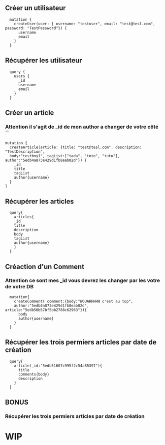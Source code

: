 ## Créer un utilisateur
```
  mutation {
    createUser(user: { username: "testuser", email: "test@tesl.com", password: "TestPassword"}) {
      username
      email
    }
  }
```

## Récupérer les utilisateur
```
  query {
    users {
      _id
      username
      email
    }
  }
```
## Créer un article 
### Attention il s'agit de _id de mon author a changer de votre côté ``
  ```
  mutation {
    createArticle(article: {title: "test@tesl.com", description: "TestDescription", 
    body:"testboy1", tagList:["tada", "toto", "tutu"], author:"5edb4a873e429d1fb8eab02d"}) {
      _id
      title
      tagList
      author{username}
    }
  }
```


## Récupérer les articles
```
  query{
    articles{
    _id
    title
    description
    body
    tagList
    author{username}
    }
  }
```


## Créaction d'un Comment
### Attention ce sont mes _id vous devrez les changer par les votre de votre DB
```
  mutation{
    createComment( comment:{body:"WOUAHHHHH c'est au top",
    author:"5edb4a873e429d1fb8eab02d", article:"5edb56b57bf5bb2788c62963"}){
      body
      author{username}
    }
  }
```
## Récupérer les trois permiers articles par date de création
```
  query{
    article(_id:"5edb51607c995f2c54a85397"){
      title
      comments{body}
      description  	
    }
  }
```
## BONUS
### Récupérer les trois permiers articles par date de création 
# WIP
